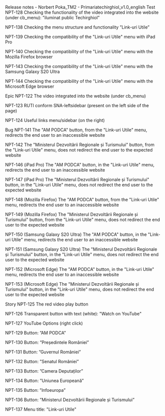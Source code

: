 Release notes - Norbert Poka_TM2 - Primariatechirghiol_v1.0_english
Test
NPT-128 Checking the functionality of the video integrated into the website (under cb_menu): ”iluminat public Techirghiol”

NPT-138 Checking the menu structure and functionality ”Link-uri Utile”

NPT-139 Checking the compatibility of the "Link-uri Utile" menu with iPad Pro

NPT-140 Checking the compatibility of the "Link-uri Utile" menu with the Mozilla Firefox browser

NPT-143 Checking the compatibility of the "Link-uri Utile" menu with the Samsung Galaxy S20 Ultra

NPT-144 Checking the compatibility of the "Link-uri Utile" menu with the Microsoft Edge browser

Epic
NPT-122 The video integrated into the website (under cb_menu)

NPT-123 RUTI conform SNA-leftsidebar (present on the left side of the page)

NPT-124 Useful links menu/sidebar (on the right)

Bug
NPT-141 The "AM PODCA" button, from the "Link-uri Utile" menu, redirects the end user to an inaccessible website

NPT-142 The "Ministerul Dezvoltării Regionale și Turismului" button, from the "Link-uri Utile" menu, does not redirect the end user to the expected website

NPT-146 (iPad Pro) The "AM PODCA" button, in the "Link-uri Utile" menu, redirects the end user to an inaccessible website

NPT-147 (iPad Pro) The "Ministerul Dezvoltării Regionale și Turismului" button, in the "Link-uri Utile" menu, does not redirect the end user to the expected website

NPT-148 (Mozilla Firefox) The "AM PODCA" button, from the "Link-uri Utile" menu, redirects the end user to an inaccessible website

NPT-149 (Mozilla Firefox) The "Ministerul Dezvoltării Regionale și Turismului" button, from the "Link-uri Utile" menu, does not redirect the end user to the expected website

NPT-150 (Samsung Galaxy S20 Ultra) The "AM PODCA" button, in the "Link-uri Utile" menu, redirects the end user to an inaccessible website

NPT-151 (Samsung Galaxy S20 Ultra) The "Ministerul Dezvoltării Regionale și Turismului" button, in the "Link-uri Utile" menu, does not redirect the end user to the expected website

NPT-152 (Microsoft Edge) The "AM PODCA" button, in the "Link-uri Utile" menu, redirects the end user to an inaccessible website

NPT-153 (Microsoft Edge) The "Ministerul Dezvoltării Regionale și Turismului" button, in the "Link-uri Utile" menu, does not redirect the end user to the expected website

Story
NPT-125 The red video play button

NPT-126 Transparent button with text (white): "Watch on YouTube"

NPT-127 YouTube Options (right click)

NPT-129 Button: ”AM PODCA”

NPT-130 Button: ”Președintele României”

NPT-131 Button: ”Guvernul României”

NPT-132 Button: ”Senatul României”

NPT-133 Button: ”Camera Deputaților”

NPT-134 Button: ”Uniunea Europeană”

NPT-135 Button: ”Infoeuropa”

NPT-136 Button: ”Ministerul Dezvoltării Regionale și Turismului”

NPT-137 Menu title: "Link-uri Utile"
